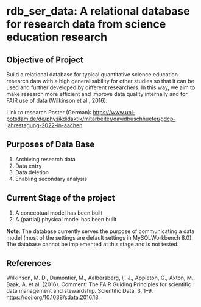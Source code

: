 # rdb_ser_data: A relational database for research data from science education research

## Objective of Project
Build a relational database for typical quantitative science education research data with a high generalisability for other studies so that it can be used and further developed by different researchers. 
In this way, we aim to make research more efficient and improve data quality internally and for FAIR use of data (Wilkinson et al., 2016).

Link to research Poster (German): https://www.uni-potsdam.de/de/physikdidaktik/mitarbeiter/davidbuschhueter/gdcp-jahrestagung-2022-in-aachen

## Purposes of Data Base
1. Archiving research data
2. Data entry
3. Data deletion
4. Enabling secondary analysis

## Current Stage of the project
1. A conceptual model has been built
2. A (partial) physical model has been built

**Note**: The database currently serves the purpose of communicating a data model (most of the settings are default settings in MySQLWorkbench 8.0). The database cannot be implemented at this stage and is not tested.

## References
Wilkinson, M. D., Dumontier, M., Aalbersberg, Ij. J., Appleton, G., Axton, M., Baak, A. et al. (2016). Comment: The FAIR Guiding Principles for scientific data management and stewardship. Scientific Data, 3, 1–9. https://doi.org/10.1038/sdata.2016.18














